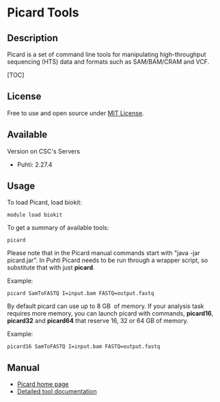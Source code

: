 # Picard Tools

## Description

Picard is a set of command line tools for manipulating high-throughput
sequencing (HTS) data and formats such as SAM/BAM/CRAM and VCF.


[TOC]

## License

Free to use and open source under [MIT License](https://github.com/broadinstitute/picard/blob/master/LICENSE.txt).

## Available

Version on CSC's Servers
- Puhti:  2.27.4

## Usage

To load Picard, load biokit:
```text
module load biokit
```

To get a summary of available tools:
```text
picard
```

Please note that in the Picard manual commands start with "java -jar
picard.jar". In Puhti Picard needs to be run through a wrapper script,
so substitute that with just **picard**.

Example:
```
picard SamToFASTQ I=input.bam FASTQ=output.fastq
```

By default picard can use up to 8 GB  of memory. If your analysis task
requires more memory, you can launch picard with commands, **picard16**, **picard32**
and **picard64** that reserve 16, 32 or 64 GB of memory.

Example:
```text
picard16 SamToFASTQ I=input.bam FASTQ=output.fastq
```

## Manual

-   [Picard home page](http://broadinstitute.github.io/picard/)
-   [Detailed tool documentation](http://broadinstitute.github.io/picard/command-line-overview.html)
